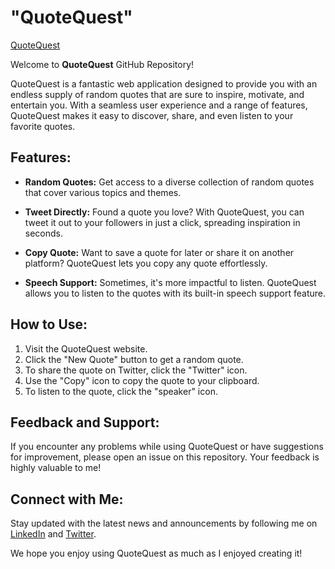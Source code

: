 <h1>"QuoteQuest"</h1>

[QuoteQuest](https://jinx-vi-0.github.io/QuoteQuest/)

Welcome to **QuoteQuest** GitHub Repository!

QuoteQuest is a fantastic web application designed to provide you with an endless supply of random quotes that are sure to inspire, motivate, and entertain you. With a seamless user experience and a range of features, QuoteQuest makes it easy to discover, share, and even listen to your favorite quotes.

## Features:

- **Random Quotes:** Get access to a diverse collection of random quotes that cover various topics and themes.

- **Tweet Directly:** Found a quote you love? With QuoteQuest, you can tweet it out to your followers in just a click, spreading inspiration in seconds.

- **Copy Quote:** Want to save a quote for later or share it on another platform? QuoteQuest lets you copy any quote effortlessly.

- **Speech Support:** Sometimes, it's more impactful to listen. QuoteQuest allows you to listen to the quotes with its built-in speech support feature.

## How to Use:

1. Visit the QuoteQuest website.
2. Click the "New Quote" button to get a random quote.
3. To share the quote on Twitter, click the "Twitter" icon.
4. Use the "Copy" icon to copy the quote to your clipboard.
5. To listen to the quote, click the "speaker" icon.

## Feedback and Support:

If you encounter any problems while using QuoteQuest or have suggestions for improvement, please open an issue on this repository. Your feedback is highly valuable to me!

## Connect with Me:

Stay updated with the latest news and announcements by following me on [LinkedIn](https://www.linkedin.com/in/jinx-vi/) and [Twitter](https://twitter.com/_jinx_vi_).

We hope you enjoy using QuoteQuest as much as I enjoyed creating it!
